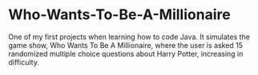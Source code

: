 # Who-Wants-To-Be-A-Millionaire
One of my first projects when learning how to code Java. It simulates the game show, Who Wants To Be A Millionaire, where the user is asked 15 randomized multiple choice questions about Harry Potter, increasing in difficulty. 
